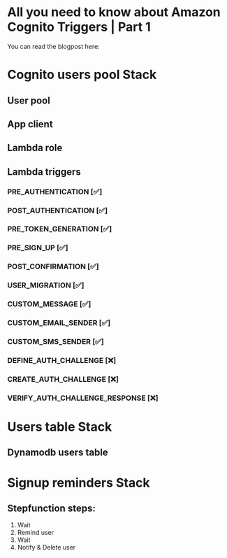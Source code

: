 <h1> All you need to know about Amazon Cognito Triggers | Part 1 </h1>
You can read the blogpost here:

# Cognito users pool Stack
## User pool
## App client
## Lambda role
## Lambda triggers
### PRE_AUTHENTICATION [✅] 
### POST_AUTHENTICATION [✅]
### PRE_TOKEN_GENERATION [✅]
### PRE_SIGN_UP [✅]
### POST_CONFIRMATION [✅]
### USER_MIGRATION [✅]
### CUSTOM_MESSAGE [✅]
### CUSTOM_EMAIL_SENDER [✅]
### CUSTOM_SMS_SENDER [✅]
### DEFINE_AUTH_CHALLENGE [❌]
### CREATE_AUTH_CHALLENGE [❌]
### VERIFY_AUTH_CHALLENGE_RESPONSE [❌]


# Users table Stack
## Dynamodb users table

# Signup reminders Stack
## Stepfunction steps:
1. Wait 
2. Remind user
3. Wait
4. Notify & Delete user

